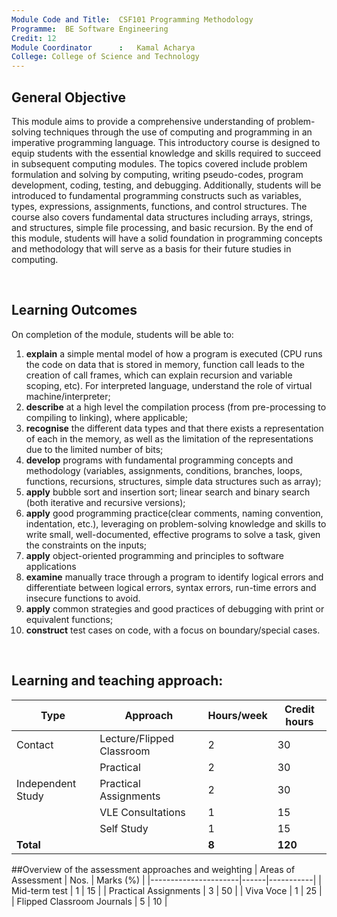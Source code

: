 ```yaml
---
Module Code and Title:	CSF101 Programming Methodology 
Programme:	BE Software Engineering
Credit:	12
Module Coordinator		:	Kamal Acharya
College: College of Science and Technology
---
```


## General Objective

This module aims to provide a comprehensive understanding of problem-solving techniques through the use of computing and programming in an imperative programming language. This introductory course is designed to equip students with the essential knowledge and skills required to succeed in subsequent computing modules. The topics covered include problem formulation and solving by computing, writing pseudo-codes, program development, coding, testing, and debugging. Additionally, students will be introduced to fundamental programming constructs such as variables, types, expressions, assignments, functions, and control structures. The course also covers fundamental data structures including arrays, strings, and structures, simple file processing, and basic recursion. By the end of this module, students will have a solid foundation in programming concepts and methodology that will serve as a basis for their future studies in computing.

<br>

## Learning Outcomes

On completion of the module, students will be able to:
1. **explain** a simple mental model of how a program is executed (CPU runs the code on data that is stored in memory, function call leads to the creation of call frames, which can explain recursion and variable scoping, etc). For interpreted language, understand the role of virtual machine/interpreter; 
2. **describe** at a high level the compilation process (from pre-processing to compiling to linking), where applicable;
3. **recognise** the different data types and that there exists a representation of each in the memory, as well as the limitation of the representations due to the limited number of bits;
4. **develop** programs with fundamental programming concepts and methodology (variables, assignments, conditions, branches, loops, functions, recursions, structures, simple data structures such as array);
5. **apply** bubble sort and insertion sort; linear search and binary search (both iterative and recursive versions);
6. **apply** good programming practice(clear comments, naming convention, indentation, etc.), leveraging on problem-solving knowledge and skills to write small, well-documented, effective programs to solve a task, given the constraints on the inputs;
7. **apply** object-oriented programming and principles to software applications
8. **examine** manually trace through a program to identify logical errors and differentiate between logical errors, syntax errors, run-time errors and insecure functions to avoid.
9. **apply** common strategies and good practices of debugging with print or equivalent functions;
10. **construct** test cases on code, with a focus on boundary/special cases. 

<br>

## Learning and teaching approach:
| Type               | Approach           | Hours/week | Credit hours |
|--------------------|--------------------|------------|--------------|
| Contact            | Lecture/Flipped Classroom | 2          | 30           |
|                    | Practical          | 2          | 30           |
| Independent Study  | Practical Assignments | 2         | 30           |
|                    | VLE Consultations  | 1          | 15           |
|                    | Self Study         | 1          | 15           |
| **Total**          |                    | **8**      | **120**      |

##Overview of the assessment approaches and weighting
| Areas of Assessment     | Nos. | Marks (%) |
|----------------------|------|-----------|
| Mid-term test           | 1    | 15        |
| Practical Assignments   | 3    | 50        |
| Viva Voce               | 1    | 25        |
| Flipped Classroom Journals | 5 | 10        |

